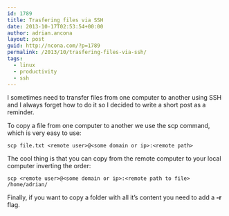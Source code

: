```yaml
---
id: 1789
title: Trasfering files via SSH
date: 2013-10-17T02:53:54+00:00
author: adrian.ancona
layout: post
guid: http://ncona.com/?p=1789
permalink: /2013/10/trasfering-files-via-ssh/
tags:
  - linux
  - productivity
  - ssh
---
```

I sometimes need to transfer files from one computer to another using SSH and I always forget how to do it so I decided to write a short post as a reminder.

To copy a file from one computer to another we use the scp command, which is very easy to use:

```
scp file.txt <remote user>@<some domain or ip>:<remote path>
```

The cool thing is that you can copy from the remote computer to your local computer inverting the order:

```
scp <remote user>@<some domain or ip>:<remote path to file> /home/adrian/
```

Finally, if you want to copy a folder with all it&#8217;s content you need to add a **-r** flag.

<!--more-->
